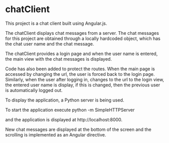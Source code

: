 chatClient
==========

This project is a chat client built using Angular.js.

The chatClient displays chat messages from a server. The chat messages for this project are obtained through a
locally hardcoded object, which has the chat user name and the chat message.

The chatClient provides a login page and when the user name is entered, the main view with the chat messages is displayed.

Code has also been added to protect the routes. When the main page is accessed by changing the url, the user is forced back
to the login page. Similarly, when the user after logging in, changes to the url to the login view, the entered user
name is display, if this is changed, then the previous user is automatically logged out.


To display the application, a Python server is being used.

To start the application execute
  python -m SimpleHTTPServer
  
and the application is displayed at http://localhost:8000.

New chat messages are displayed at the bottom of the screen and the scrolling is implemented as an Angular directive.

